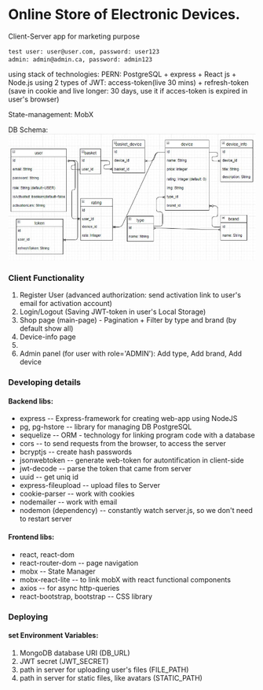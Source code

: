 # Online Store of Electronic Devices. 
Client-Server app for marketing purpose
```
test user: user@user.com, password: user123
admin: admin@admin.ca, password: admin123
```
using stack of technologies: PERN: PostgreSQL + express + React js + Node.js
using 2 types of JWT: access-token(live 30 mins) + refresh-token (save in cookie and live longer: 30 days, use it if acces-token is expired in user's browser)

State-management: MobX

DB Schema:<br>
![DB Schema](https://github.com/Lerik13/online-shop-devices/blob/main/DB_schema.jpg?raw=true "DB Schema")

### Client Functionality
1. Register User (advanced authorization: send activation link to user's email for activation account)
2. Login/Logout (Saving JWT-token in user's Local Storage)
3. Shop page (main-page) - Pagination + Filter by type and brand (by default show all)
4. Device-info page 
5. 
6. Admin panel (for user with role='ADMIN'): Add type, Add brand, Add device
                                                                    
### Developing details
#### Backend libs:
- express -- Express-framework for creating web-app using NodeJS
- pg, pg-hstore -- library for managing DB PostgreSQL
- sequelize -- ORM - technology for linking program code with a database
- cors -- to send requests from the browser, to access the server
- bcryptjs -- create hash passwords
- jsonwebtoken -- generate web-token for autontification in client-side
- jwt-decode -- parse the token that came from server
- uuid -- get uniq id
- express-fileupload -- upload files to Server
- cookie-parser -- work with cookies
- nodemailer -- work with email
- nodemon (dependency) -- constantly watch server.js, so we don't need to restart server

#### Frontend libs:
  - react, react-dom
  - react-router-dom -- page navigation
  - mobx -- State Manager
  - mobx-react-lite -- to link mobX with react functional components
  - axios -- for async http-queries
  - react-bootstrap, bootstrap -- CSS library

### Deploying
#### set Environment Variables:
1. MongoDB database URI (DB_URL)
2. JWT secret (JWT_SECRET)
3. path in server for uploading user's files (FILE_PATH)
4. path in server for static files, like avatars (STATIC_PATH)

